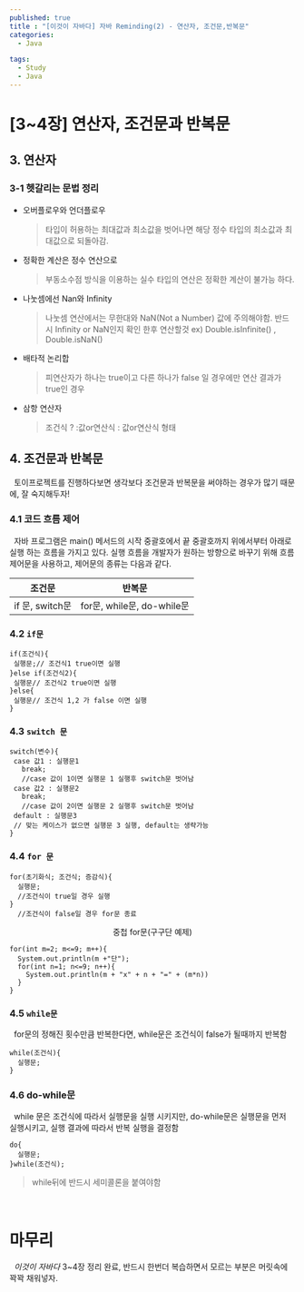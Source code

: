 ```yaml
---
published: true
title : "[이것이 자바다] 자바 Reminding(2) - 연산자, 조건문,반복문"
categories:
  - Java

tags:
  - Study
  - Java
---
```


#  [3~4장] 연산자, 조건문과 반복문

## 3. 연산자
### 3-1 헷갈리는 문법 정리
- 오버플로우와 언더플로우
  >타입이 허용하는 최대값과 최소값을 벗어나면 해당 정수 타입의 최소값과 최대값으로 되돌아감.
- 정확한 계산은 정수 연산으로
  > 부동소수점 방식을 이용하는 실수 타입의 연산은 정확한 계산이 불가능 하다.
- 나눗셈에선 Nan와 Infinity
  > 나눗셈 연산에서는 무한대와 NaN(Not a Number) 값에 주의해야함. 반드시 Infinity or NaN인지 확인 한후 연산할것 ex) Double.isInfinite() , Double.isNaN()
- 배타적 논리합
  > 피연산자가 하나는 true이고 다른 하나가 false 일 경우에만 연산 결과가 true인 경우
- 삼항 연산자
  > 조건식 ? :값or연산식 : 값or연산식 형태



## 4. 조건문과 반복문
 &nbsp; 토이프로젝트를 진행하다보면 생각보다 조건문과 반복문을 써야하는 경우가 많기 때문에, 잘 숙지해두자!

### 4.1 코드 흐름 제어
 &nbsp; 자바 프로그램은 main() 메서드의 시작 중괄호에서 끝 중괄호까지 위에서부터 아래로 실행 하는 흐름을 가지고 있다. 실행 흐름을 개발자가 원하는 방향으로 바꾸기 위해 흐름 제어문을 사용하고, 제어문의 종류는 다음과 같다.

 |조건문|반복문|
 |---|---|
 |if 문, switch문|for문, while문, do-while문|

 ### 4.2 `if문`

 ```
if(조건식){
  실행문;// 조건식1 true이면 실행
}else if(조건식2){
  실행문// 조건식2 true이면 실행
}else{
  실행문// 조건식 1,2 가 false 이면 실행
}
 ```

 ### 4.3 `switch 문`
 
 ```
switch(변수){
  case 값1 : 실행문1
    break; 
    //case 값이 1이면 실행문 1 실행후 switch문 벗어남
  case 값2 : 실행문2
    break;
    //case 값이 2이면 실행문 2 실행후 switch문 벗어남
  default : 실행문3
  // 맞는 케이스가 없으면 실행문 3 실행, default는 생략가능
}
 ```
### 4.4 `for 문`
```
for(초기화식; 조건식; 증감식){
  실행문;
  //조건식이 true일 경우 실행
}
  //조건식이 false일 경우 for문 종료
```
<center> 중첩 for문(구구단 예제)</center>

```
for(int m=2; m<=9; m++){
  System.out.println(m +"단");
  for(int n=1; n<=9; n++){
    System.out.println(m + "x" + n + "=" + (m*n))
  }
}
```

### 4.5 `while문`
&nbsp; for문의 정해진 횟수만큼 반복한다면, while문은 조건식이 false가 될때까지 반복함

```
while(조건식){
  실행문;  
}
```

### 4.6 do-while문
&nbsp; while 문은 조건식에 따라서 실행문을 실행 시키지만, do-while문은 실행문을 먼저 실행시키고, 실행 결과에 따라서 반복 실행을 결정함
```
do{
  실행문;
}while(조건식);
```
> while뒤에 반드시 세미콜론을 붙여야함

<br>

# 마무리
&nbsp; *이것이 자바다* 3~4장 정리 완료, 반드시 한번더 복습하면서 모르는 부분은 머릿속에 꽉꽉 채워넣자.






